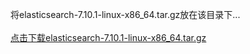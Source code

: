 将elasticsearch-7.10.1-linux-x86_64.tar.gz放在该目录下...
<br><br>
[点击下载elasticsearch-7.10.1-linux-x86_64.tar.gz](https://repo.huaweicloud.com/elasticsearch/7.10.1/elasticsearch-7.10.1-linux-x86_64.tar.gz)